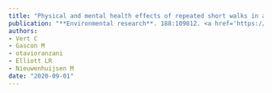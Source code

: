 ```yaml
---
title: "Physical and mental health effects of repeated short walks in a blue space environment: A randomised crossover study"
publication: "**Environmental research**. 188:109812. <a href='https://doi.org/10.1016/j.envres.2020.109812' target='_blank' rel='noopener noreferrer'>10.1016/j.envres.2020.109812</a>"
authors:
- Vert C
- Gascon M
- otavioranzani
- Elliott LR
- Nieuwenhuijsen M
date: "2020-09-01"
---
```

